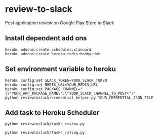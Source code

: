 # review-to-slack

Post application review on Google Play Store to Slack

## Install dependent add ons

```
heroku addons:create scheduler:standard
heroku addons:create heroku-redis:hobby-dev
```

## Set environment variable to heroku

```
heroku config:set SLACK_TOKEN=YOUR_SLACK_TOKEN
heroku config:set REDIS_URL=YOUR_REDIS_URL
heroku config:set PACKAGE_CHANNEL="{\"YOUR_APP_PACKAGE_NAME\":\"YOUR_SLACK_CHANNEL_TO_POST\"}"
python reviewtoslack/credential_helper.py YOUR_CREDENTIAL_JSON_FILE
```

## Add task to Heroku Scheduler

```
python reviewtoslack/tasks_review.py
```

```
python reviewtoslack/tasks_rating.py
```